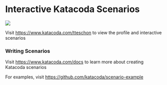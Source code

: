 # Interactive Katacoda Scenarios

[![](http://shields.katacoda.com/katacoda/tteschon/count.svg)](https://www.katacoda.com/tteschon "Get your profile on Katacoda.com")

Visit https://www.katacoda.com/tteschon to view the profile and interactive scenarios

### Writing Scenarios
Visit https://www.katacoda.com/docs to learn more about creating Katacoda scenarios

For examples, visit https://github.com/katacoda/scenario-example
